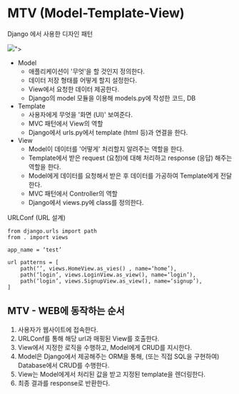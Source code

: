 # MTV (Model-Template-View)
Django 에서 사용한 디자인 패턴 

<img src="https://user-images.githubusercontent.com/45252618/195736379-8e7832c3-354f-4bbe-86b8-47813fbb49c9.png">">

- Model
    - 애플리케이션이 '무엇'을 할 것인지 정의한다.
    - 데이터 저장 형태를 어떻게 할지 설정한다.
    - View에서 요청한 데이터 제공한다.
    - Django의 model 모듈을 이용해 models.py에 작성한 코드, DB
- Template
    - 사용자에게 무엇을 '화면 (UI)' 보여준다. 
    - MVC 패턴에서 View의 역할
    - Django에서 urls.py에서 template (html 등)과 연결을 한다.
- View
    - Model이 데이터를 '어떻게' 처리할지 알려주는 역할을 한다. 
    - Template에서 받은 request (요청)에 대해 처리하고 response (응답) 해주는 역할을 한다.
    - Model에게 데이터를 요청해서 받은 후 데이터를 가공하여 Template에게 전달한다.
    - MVC 패턴에서 Controller의 역할
    - Django에서 views.py에 class를 정의한다.

URLConf (URL 설계)
```
from django.urls import path
from . import views

app_name = ‘test’

url patterns = [
	path(‘’, views.HomeView.as_vies() , name=‘home’),
	path(‘login’, views.LoginView.as_view(), name=‘login’),
	path(‘login’, views.SignupView.as_view(), name=‘signup’),
]
```

## MTV - WEB에 동작하는 순서
1. 사용자가 웹사이트에 접속한다.
2. URLConf를 통해 해당 url과 매핑된 View를 호출한다.
3. View에서 지정한 로직을 수행하고, Model에게 CRUD를 지시한다.
4. Model은 Django에서 제공해주는 ORM을 통해, (또는 직접 SQL을 구현하여) Database에서 CRUD를 수행한다.
5. View는 Model에게서 처리된 값을 받고 지정된 template을 렌더링한다.
6. 최종 결과를 response로 반환한다.
